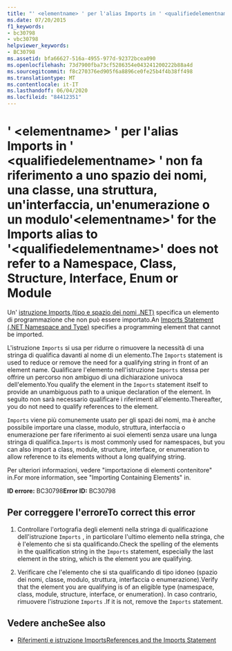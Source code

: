 ```yaml
---
title: "' <elementname> ' per l'alias Imports in ' <qualifiedelementname> ' non fa riferimento a uno spazio dei nomi, una classe, una struttura, un'interfaccia, un'enumerazione o un modulo"
ms.date: 07/20/2015
f1_keywords:
- bc30798
- vbc30798
helpviewer_keywords:
- BC30798
ms.assetid: bfa66627-516a-4955-977d-92372bcea090
ms.openlocfilehash: 73d7900fba73cf5286354e043241200222b88a4d
ms.sourcegitcommit: f8c270376ed905f6a8896ce0fe25b4f4b38ff498
ms.translationtype: MT
ms.contentlocale: it-IT
ms.lasthandoff: 06/04/2020
ms.locfileid: "84412351"
---
```

# <a name="elementname-for-the-imports-alias-to-qualifiedelementname-does-not-refer-to-a-namespace-class-structure-interface-enum-or-module"></a><span data-ttu-id="a8eb3-102">' \<elementname> ' per l'alias Imports in ' \<qualifiedelementname> ' non fa riferimento a uno spazio dei nomi, una classe, una struttura, un'interfaccia, un'enumerazione o un modulo</span><span class="sxs-lookup"><span data-stu-id="a8eb3-102">'\<elementname>' for the Imports alias to '\<qualifiedelementname>' does not refer to a Namespace, Class, Structure, Interface, Enum or Module</span></span>
<span data-ttu-id="a8eb3-103">Un' [istruzione Imports (tipo e spazio dei nomi .NET)](../language-reference/statements/imports-statement-net-namespace-and-type.md) specifica un elemento di programmazione che non può essere importato.</span><span class="sxs-lookup"><span data-stu-id="a8eb3-103">An [Imports Statement (.NET Namespace and Type)](../language-reference/statements/imports-statement-net-namespace-and-type.md) specifies a programming element that cannot be imported.</span></span>  
  
 <span data-ttu-id="a8eb3-104">L'istruzione `Imports` si usa per ridurre o rimuovere la necessità di una stringa di qualifica davanti al nome di un elemento.</span><span class="sxs-lookup"><span data-stu-id="a8eb3-104">The `Imports` statement is used to reduce or remove the need for a qualifying string in front of an element name.</span></span> <span data-ttu-id="a8eb3-105">Qualificare l'elemento nell'istruzione `Imports` stessa per offrire un percorso non ambiguo di una dichiarazione univoca dell'elemento.</span><span class="sxs-lookup"><span data-stu-id="a8eb3-105">You qualify the element in the `Imports` statement itself to provide an unambiguous path to a unique declaration of the element.</span></span> <span data-ttu-id="a8eb3-106">In seguito non sarà necessario qualificare i riferimenti all'elemento.</span><span class="sxs-lookup"><span data-stu-id="a8eb3-106">Thereafter, you do not need to qualify references to the element.</span></span>  
  
 <span data-ttu-id="a8eb3-107">`Imports` viene più comunemente usato per gli spazi dei nomi, ma è anche possibile importare una classe, modulo, struttura, interfaccia o enumerazione per fare riferimento ai suoi elementi senza usare una lunga stringa di qualifica.</span><span class="sxs-lookup"><span data-stu-id="a8eb3-107">`Imports` is most commonly used for namespaces, but you can also import a class, module, structure, interface, or enumeration to allow reference to its elements without a long qualifying string.</span></span>  
  
 <span data-ttu-id="a8eb3-108">Per ulteriori informazioni, vedere "importazione di elementi contenitore" in.</span><span class="sxs-lookup"><span data-stu-id="a8eb3-108">For more information, see "Importing Containing Elements" in.</span></span>  
  
 <span data-ttu-id="a8eb3-109">**ID errore:** BC30798</span><span class="sxs-lookup"><span data-stu-id="a8eb3-109">**Error ID:** BC30798</span></span>  
  
## <a name="to-correct-this-error"></a><span data-ttu-id="a8eb3-110">Per correggere l'errore</span><span class="sxs-lookup"><span data-stu-id="a8eb3-110">To correct this error</span></span>  
  
1. <span data-ttu-id="a8eb3-111">Controllare l'ortografia degli elementi nella stringa di qualificazione dell'istruzione `Imports` , in particolare l'ultimo elemento nella stringa, che è l'elemento che si sta qualificando.</span><span class="sxs-lookup"><span data-stu-id="a8eb3-111">Check the spelling of the elements in the qualification string in the `Imports` statement, especially the last element in the string, which is the element you are qualifying.</span></span>  
  
2. <span data-ttu-id="a8eb3-112">Verificare che l'elemento che si sta qualificando di tipo idoneo (spazio dei nomi, classe, modulo, struttura, interfaccia o enumerazione).</span><span class="sxs-lookup"><span data-stu-id="a8eb3-112">Verify that the element you are qualifying is of an eligible type (namespace, class, module, structure, interface, or enumeration).</span></span> <span data-ttu-id="a8eb3-113">In caso contrario, rimuovere l'istruzione `Imports` .</span><span class="sxs-lookup"><span data-stu-id="a8eb3-113">If it is not, remove the `Imports` statement.</span></span>  
  
## <a name="see-also"></a><span data-ttu-id="a8eb3-114">Vedere anche</span><span class="sxs-lookup"><span data-stu-id="a8eb3-114">See also</span></span>

- [<span data-ttu-id="a8eb3-115">Riferimenti e istruzione Imports</span><span class="sxs-lookup"><span data-stu-id="a8eb3-115">References and the Imports Statement</span></span>](../programming-guide/program-structure/references-and-the-imports-statement.md)

